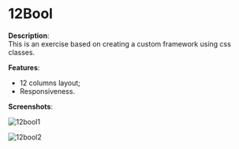 # 12Bool

**Description**:<br>
This is an exercise based on creating a custom framework using css classes.<br>

**Features**:<br>
- 12 columns layout;
- Responsiveness.

**Screenshots**:<br>

![12bool1](https://user-images.githubusercontent.com/85038274/151670176-25841350-821f-42f5-b3e9-d3a5fd4f8d59.PNG)

![12bool2](https://user-images.githubusercontent.com/85038274/151670179-5ede3dd2-7cba-4e42-b531-ae8e895da60e.PNG)
